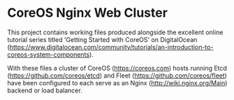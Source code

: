 CoreOS Nginx Web Cluster
========================

This project contains working files produced alongside the excellent online tutorial series titled 'Getting Started with CoreOS' on DigitalOcean (https://www.digitalocean.com/community/tutorials/an-introduction-to-coreos-system-components).

With these files a cluster of CoreOS (https://coreos.com) hosts running Etcd (https://github.com/coreos/etcd) and Fleet (https://github.com/coreos/fleet) have been configured to each serve as an Nginx (http://wiki.nginx.org/Main) backend or load balancer.

